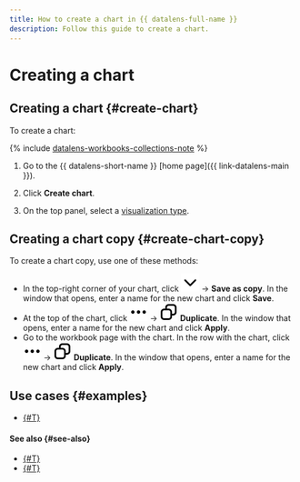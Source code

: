 ```yaml
---
title: How to create a chart in {{ datalens-full-name }}
description: Follow this guide to create a chart.
---
```


# Creating a chart

## Creating a chart {#create-chart}

To create a chart:


{% include [datalens-workbooks-collections-note](../../../_includes/datalens/operations/datalens-workbooks-collections-note.md) %}





1. Go to the {{ datalens-short-name }} [home page]({{ link-datalens-main }}).
1. Click **Create chart**.



1. On the top panel, select a [visualization type](../../visualization-ref/index.md).

## Creating a chart copy {#create-chart-copy}

To create a chart copy, use one of these methods:

* In the top-right corner of your chart, click ![image](../../../_assets/console-icons/chevron-down.svg) → **Save as copy**. In the window that opens, enter a name for the new chart and click **Save**.
* At the top of the chart, click ![image](../../../_assets/console-icons/ellipsis.svg) → ![image](../../../_assets/console-icons/copy.svg) **Duplicate**. In the window that opens, enter a name for the new chart and click **Apply**.
* Go to the workbook page with the chart. In the row with the chart, click ![image](../../../_assets/console-icons/ellipsis.svg) → ![image](../../../_assets/console-icons/copy.svg) **Duplicate**. In the window that opens, enter a name for the new chart and click **Apply**.


## Use cases {#examples}

* [{#T}](../../tutorials/data-from-ch-to-sql-chart.md)


#### See also {#see-also}

* [{#T}](../../concepts/chart/index.md)
* [{#T}](../../concepts/chart/settings.md)
